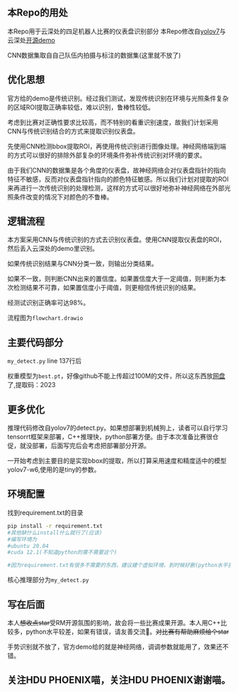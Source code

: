 ## 本Repo的用处
本Repo用于云深处的四足机器人比赛的仪表盘识别部分
本Repo修改自[yolov7](git@github.com:WongKinYiu/yolov7.git)与云深处[开源demo](git@github.com:OpenCVChina/DeepRobotDog.git)

CNN数据集取自自己队伍内拍摄与标注的数据集(这里就不放了)

## 优化思想

官方给的demo是传统识别。经过我们测试，发现传统识别在环境与光照条件复杂的区域ROI提取正确率较低，难以识别，鲁棒性较低。

考虑到比赛对正确性要求比较高，而不特别的看重识别速度，故我们计划采用CNN与传统识别结合的方式来提取识别仪表盘。

先使用CNN检测bbox提取ROI，再使用传统识别进行图像处理。神经网络端到端的方式可以很好的排除外部复杂的环境条件弥补传统识别对环境的要求。

由于我们CNN的数据集是各个角度的仪表盘，故神经网络会对仪表盘指针的指向特征不敏感，反而对仪表盘指针指向的颜色特征敏感。所以我们计划对提取的ROI来再进行一次传统识别的处理检测，这样的方式可以很好地弥补神经网络在外部光照条件改变的情况下对颜色的不鲁棒。



## 逻辑流程

本方案采用CNN与传统识别的方式去识别仪表盘。使用CNN提取仪表盘的ROI，然后丢入云深处的demo里识别。

如果传统识别结果与CNN分类一致，则输出分类结果。

如果不一致，则判断CNN出来的置信度。如果置信度大于一定阈值，则判断为本次检测结果不可靠，如果置信度小于阈值，则更相信传统识别的结果。

经测试识别正确率可达98%。

流程图为`flowchart.drawio`

## 主要代码部分

`my_detect.py` line 137行后

权重模型为`best.pt`，好像github不能上传超过100M的文件，所以这东西放[网盘](https://pan.baidu.com/s/1opWls9q7pDpT8alZ3IzTdA?pwd=2023)了,提取码：2023

## 更多优化

推理代码修改自yolov7的detect.py。如果想部署到机械狗上，读者可以自行学习tensorrt框架来部署，C++推理快，python部署方便。由于本次准备比赛很仓促，就没部署，后面写完后会考虑把部署部分开源。

一开始考虑到主要目的是实现bbox的提取，所以打算采用速度和精度适中的模型yolov7-w6,使用的是tiny的参数。



## 环境配置

找到requirement.txt的目录

``````bash
pip install -r requirement.txt
#其他缺什么install什么就行了(应该)
#编写环境为
#ubuntu 20.04
#cuda 12.1(不知道python的需不需要这个)

#因为requirement.txt有很多不需要的东西，建议建个虚拟环境，到时候好删(python水平差，不知道删什么)
``````

核心推理部分为`my_detect.py`

## 写在后面

本人~~想收点star~~受RM开源氛围的影响，故会将一些比赛成果开源。本人用C++比较多，python水平较差，如果有错误，请友善交流🙏。~~对比赛有帮助麻烦给个star~~

手势识别就不放了，官方demo给的就是神经网络，调调参数就能用了，效果还不错。



## 关注HDU PHOENIX喵，关注HDU PHOENIX谢谢喵。

